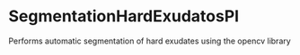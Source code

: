 # SegmentationHardExudatosPI
Performs automatic segmentation of hard exudates using the opencv library
